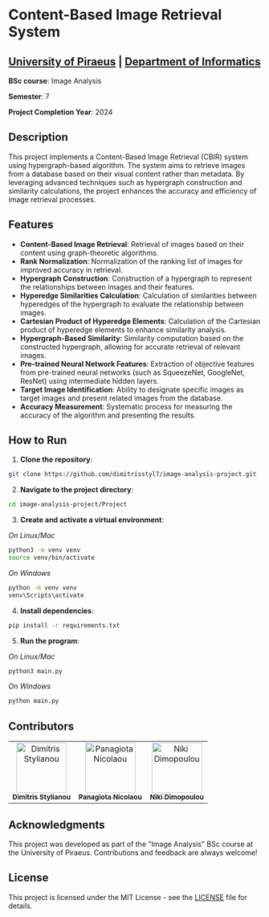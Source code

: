 # Content-Based Image Retrieval System

## [University of Piraeus](https://www.unipi.gr/en/home/) | [Department of Informatics](https://cs.unipi.gr/en/)
**BSc course**: Image Analysis

**Semester**: 7

**Project Completion Year**: 2024

## Description
This project implements a Content-Based Image Retrieval (CBIR) system using hypergraph-based algorithm. The system aims to retrieve images from a database based on their visual content rather than metadata. By leveraging advanced techniques such as hypergraph construction and similarity calculations, the project enhances the accuracy and efficiency of image retrieval processes.

## Features
- **Content-Based Image Retrieval**: Retrieval of images based on their content using graph-theoretic algorithms.
- **Rank Normalization**: Normalization of the ranking list of images for improved accuracy in retrieval.
- **Hypergraph Construction**: Construction of a hypergraph to represent the relationships between images and their features.
- **Hyperedge Similarities Calculation**: Calculation of similarities between hyperedges of the hypergraph to evaluate the relationship between images.
- **Cartesian Product of Hyperedge Elements**: Calculation of the Cartesian product of hyperedge elements to enhance similarity analysis.
- **Hypergraph-Based Similarity**: Similarity computation based on the constructed hypergraph, allowing for accurate retrieval of relevant images.
- **Pre-trained Neural Network Features**: Extraction of objective features from pre-trained neural networks (such as SqueezeNet, GoogleNet, ResNet) using intermediate hidden layers.
- **Target Image Identification**: Ability to designate specific images as target images and present related images from the database.
- **Accuracy Measurement**: Systematic process for measuring the accuracy of the algorithm and presenting the results.

## How to Run
1. **Clone the repository**:
```bash
git clone https://github.com/dimitrisstyl7/image-analysis-project.git
```
2. **Navigate to the project directory**:
```bash
cd image-analysis-project/Project
```
3. **Create and activate a virtual environment**:

_On Linux/Mac_
```bash
python3 -m venv venv
source venv/bin/activate
```

_On Windows_
```bash
python -m venv venv
venv\Scripts\activate
```

4. **Install dependencies**:
```bash
pip install -r requirements.txt
```
5. **Run the program**:

_On Linux/Mac_
```bash
python3 main.py
```
_On Windows_
```bash
python main.py
```

## Contributors
<table>
  <tr>
    <td align="center"><a href="https://github.com/dimitrisstyl7"><img src="https://avatars.githubusercontent.com/u/75742419?v=4" width="100px;" alt="Dimitris Stylianou"/><br /><sub><b>Dimitris Stylianou</b></sub></a><br /></td>
    <td align="center"><a href="https://github.com/panagiota02"><img src="https://avatars.githubusercontent.com/u/79789822?v=4" width="100px;" alt="Panagiota Nicolaou"/><br /><sub><b>Panagiota Nicolaou</b></sub></a><br /></td>
    <td align="center"><a href="https://github.com/Nikidmp"><img src="https://avatars.githubusercontent.com/u/79726656?v=4" width="100px;" alt="Niki Dimopoulou"/><br /><sub><b>Niki Dimopoulou</b></sub></a><br /></td>
  </tr>
</table>

## Acknowledgments
This project was developed as part of the "Image Analysis" BSc course at the University of Piraeus. Contributions and feedback are always welcome!

## License
This project is licensed under the MIT License - see the [LICENSE](LICENSE) file for details.
